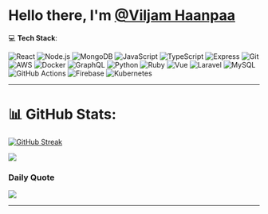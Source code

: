 # Hello there, I'm [@Viljam Haanpaa](https://www.linkedin.com/in/viljam-haanp%C3%A4%C3%A4-4b05a4287/)

💻 **Tech Stack**:

![React](https://github.com/user-attachments/assets/d960f370-8ab4-4d1f-bdaa-0d780b229392)
![Node.js](https://github.com/user-attachments/assets/8ef6fc17-ffea-4abe-b7ee-3f5000096ce9)
![MongoDB](https://github.com/user-attachments/assets/07ef151a-0f2f-467a-9984-7a2f63c4a78f)
![JavaScript](https://github.com/user-attachments/assets/820b9795-28b8-49c3-8480-f00cf3184fcf)
![TypeScript](https://github.com/user-attachments/assets/fc2a10c8-3ab3-4ce3-b3f6-53704b005109)
![Express](https://github.com/user-attachments/assets/8756caa2-954a-4c57-9883-506a7debe303)
![Git](https://github.com/user-attachments/assets/be3df8f4-d94e-4edf-934a-9b7c44507550)
![AWS](https://github.com/user-attachments/assets/0d0252c4-5894-4051-8c52-b793dba28df9)
![Docker](https://github.com/user-attachments/assets/b843e091-7eb4-4576-8b84-5227db72aa47)
![GraphQL](https://github.com/user-attachments/assets/f7f325ea-fc12-438c-860e-81ff6c8cc03e)
![Python](https://github.com/user-attachments/assets/da1c17f5-c661-4a35-95f0-df461d93b3d9)
![Ruby](https://github.com/user-attachments/assets/985c5527-1c58-446d-aed4-02f081cb88e6)
![Vue](https://github.com/user-attachments/assets/9c46ad8c-f5c2-42d1-b3f5-051ca25b712d)
![Laravel](https://github.com/user-attachments/assets/6f74c4c9-c0c8-4caf-873d-b952e2d44199)
![MySQL](https://github.com/user-attachments/assets/998f4a03-1988-49c5-b688-34077bfc9418)
![GitHub Actions](https://github.com/user-attachments/assets/d3f8d985-4fdb-43a1-961c-42ca73b794b7)
![Firebase](https://github.com/user-attachments/assets/7a5c684a-0101-4c3f-992e-1252565590dc)
![Kubernetes](https://github.com/user-attachments/assets/84e5ebcf-3024-4699-af0d-5263b24c57fe)

---
# 📊 GitHub Stats:
[![GitHub Streak](https://github-readme-streak-stats.herokuapp.com?user=ViljamHaanpaa&theme=dark&hide_border=true&border_radius=20&card_width=498&fire=FFBF00&background=60%2C000000%2C2E2E2EB6&ring=FFBF00&currStreakLabel=FFBF00)](https://git.io/streak-stats)

![](https://github-readme-stats.vercel.app/api/top-langs/?username=ViljamHaanpaa&theme=default&hide_border=false&include_all_commits=false&count_private=false&layout=compact)

### Daily Quote
![](https://quotes-github-readme.vercel.app/api?type=horizontal&theme=radical)



---

